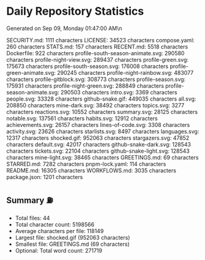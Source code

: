 # Daily Repository Statistics
Generated on Sep 09, Monday 01:47:00 AM\n

SECURITY.md: 1111 characters
LICENSE: 34523 characters
compose.yaml: 260 characters
STATS.md: 157 characters
RECENT.md: 5518 characters
Dockerfile: 922 characters
profile-south-season-animate.svg: 290580 characters
profile-night-view.svg: 289437 characters
profile-green.svg: 175673 characters
profile-south-season.svg: 176008 characters
profile-green-animate.svg: 290245 characters
profile-night-rainbow.svg: 483077 characters
profile-gitblock.svg: 308773 characters
profile-season.svg: 175931 characters
profile-night-green.svg: 288849 characters
profile-season-animate.svg: 290503 characters
intro.svg: 3369 characters
people.svg: 33328 characters
github-snake.gif: 449035 characters
all.svg: 208850 characters
mine-dark.svg: 38492 characters
topics.svg: 3277 characters
reactions.svg: 10552 characters
summary.svg: 28125 characters
notable.svg: 137561 characters
habits.svg: 12912 characters
achievements.svg: 26157 characters
lines-of-code.svg: 3308 characters
activity.svg: 23626 characters
starlists.svg: 8497 characters
languages.svg: 12317 characters
shocked.gif: 952063 characters
stargazers.svg: 47852 characters
default.svg: 42017 characters
github-snake-dark.svg: 128543 characters
tickets.svg: 22104 characters
github-snake-light.svg: 128543 characters
mine-light.svg: 38465 characters
GREETINGS.md: 69 characters
STARRED.md: 7282 characters
pnpm-lock.yaml: 114 characters
README.md: 16305 characters
WORKFLOWS.md: 3035 characters
package.json: 1201 characters

## Summary ⛽
- Total files: 44
- Total character count: 5198566
- Average characters per file: 118149
- Largest file: shocked.gif (952063 characters)
- Smallest file: GREETINGS.md (69 characters)
- Optional: Total word count: 271719
